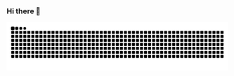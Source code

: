 ### Hi there 👋

![Snake animation](https://github.com/tinh98/tinh98/blob/output/github-contribution-grid-snake.svg)

